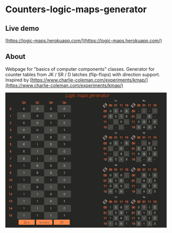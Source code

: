 # Counters-logic-maps-generator

## Live demo

[https://logic-maps.herokuapp.com/](https://logic-maps.herokuapp.com/)

## About

Webpage for "basics of computer components" classes. Generator for counter tables from JK / SR / D latches (flip-flops) with direction support. Inspired by [https://www.charlie-coleman.com/experiments/kmap/](https://www.charlie-coleman.com/experiments/kmap/)

![Demo](public/ss.jpg)

